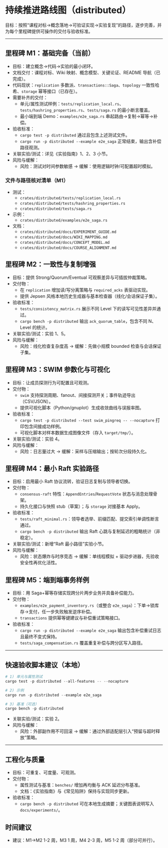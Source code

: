 # 持续推进路线图（distributed）

目标：按照“课程对标→概念落地→可验证实现→实验复现”的路径，逐步完善，并为每个里程碑提供可操作的交付与验收标准。

---

## 里程碑 M1：基础完备（当前）

- 目标：建立概念→代码→实验的最小闭环。
- 文档交付：课程对标、Wiki 映射、概念模型、关键论证、README 导航（已完成）。
- 代码现状：`replication` 多数派、`transactions::Saga`、`topology` 一致性哈希、`storage` 幂等接口（已存在）。
- 需要补齐的交付：
  - 单元/属性测试样例：`tests/replication_local.rs`、`tests/hashring_properties.rs`、`tests/saga.rs` 的最小断言覆盖。
  - 最小端到端 Demo：`examples/e2e_saga.rs` 串起路由→复制→幂等→补偿。
- 验收标准：
  - `cargo test -p distributed` 通过且包含上述测试文件。
  - `cargo run -p distributed --example e2e_saga` 正常结束，输出含补偿路径观测。
- 关联实验/测试：详见《实验指南》1、2、3 小节。
- 风险与缓解：
  - 风险：测试对时间参数敏感 → 缓解：使用逻辑时钟/可配置超时模拟。

### 文件与路径核对清单（M1）

- 测试：
  - `crates/distributed/tests/replication_local.rs`
  - `crates/distributed/tests/hashring_properties.rs`
  - `crates/distributed/tests/saga.rs`
- 示例：
  - `crates/distributed/examples/e2e_saga.rs`
- 文档：
  - `crates/distributed/docs/EXPERIMENT_GUIDE.md`
  - `crates/distributed/docs/WIKI_MAPPING.md`
  - `crates/distributed/docs/CONCEPT_MODEL.md`
  - `crates/distributed/docs/COURSE_ALIGNMENT.md`

## 里程碑 M2：一致性与复制增强

- 目标：提供 Strong/Quorum/Eventual 可观察差异与可插拔仲裁策略。
- 交付物：
  - 在 `replication` 增加读/写分离策略与 `required_acks` 表驱动实现。
  - 提供 Jepsen 风格本地历史生成器与基本检查器（线化/会话保证子集）。
- 验收标准：
  - `tests/consistency_matrix.rs` 展示不同 Level 下的读写可见性差异并通过。
  - `cargo bench -p distributed` 输出 `ack_quorum_table`，包含不同 N、Level 的统计。
- 关联实验/测试：实验 1、5。
- 风险与缓解：
  - 风险：线化检查复杂度高 → 缓解：先做小规模 bounded 检查与会话保证子集。

## 里程碑 M3：SWIM 参数化与可视化

- 目标：让成员探测行为可配置且可观测。
- 交付物：
  - `swim` 支持探测周期、fanout、间接探测开关；事件轨迹导出（CSV/JSON）。
  - 提供可视化脚本（Python/gnuplot）生成收敛曲线与误报率图。
- 验收标准：
  - `cargo test -p distributed --test swim_pingreq -- --nocapture` 打印包含间接成功样例。
  - 可视化脚本对样本数据生成图像文件（存入 `target/tmp/`）。
- 关联实验/测试：实验 4。
- 风险与缓解：
  - 风险：日志量过大 → 缓解：采样与压缩输出；按轮次分段持久化。

## 里程碑 M4：最小 Raft 实验路径

- 目标：启用最小 Raft 协议流转，验证日志复制与领导者切换。
- 交付物：
  - `consensus-raft` 特性：`AppendEntries`/`RequestVote` 状态与消息处理骨架。
  - 持久化接口与快照 stub（草案）；与 `storage` 对接基本 Apply。
- 验收标准：
  - `tests/raft_minimal.rs`：领导者选举、前缀匹配、提交索引单调性断言通过。
  - `cargo bench -p distributed` 输出 Raft 心跳与复制延迟的粗略统计（非稳定）。
- 关联实验/测试：新增“Raft 最小路径”实验小节。
- 风险与缓解：
  - 风险：状态爆炸与时序竞态 → 缓解：单线程模拟 + 驱动步进器，先验收安全性再优化活性。

## 里程碑 M5：端到端事务样例

- 目标：用 Saga+幂等存储实现跨分片两步业务并具备补偿能力。
- 交付物：
  - `examples/e2e_payment_inventory.rs`（或整合 `e2e_saga`）：下单→锁库存→支付，任一步失败触发逆序补偿。
  - `transactions` 提供幂等键建议与补偿重试策略接口。
- 验收标准：
  - `cargo run -p distributed --example e2e_saga` 输出包含补偿重试日志且最终不变式保持。
  - `tests/saga_compensation.rs` 覆盖重复补偿与跨分区写入路径。

---

## 快速验收脚本建议（本地）

```powershell
# 1) 单元与属性测试
cargo test -p distributed --all-features -- --nocapture

# 2) 示例
cargo run -p distributed --example e2e_saga

# 3) 基准（可选）
cargo bench -p distributed
```

- 关联实验/测试：实验 2。
- 风险与缓解：
  - 风险：外部副作用不可回滚 → 缓解：通过外部适配层引入“预留与超时释放”策略。

---

## 工程化与质量

- 目标：可重复、可度量、可观测。
- 交付物：
  - 属性测试与基准：`benches/` 增加再均衡与 ACK 延迟分布基准。
  - 文档：《实验指南》与《常见陷阱》保持与实现同步更新。
- 验收标准：
  - `cargo bench -p distributed` 可在本地生成摘要；关键图表说明写入 `docs/experiments/`。

## 时间建议

- 建议：M1→M2 1-2 周，M3 1 周，M4 2-3 周，M5 1-2 周（部分可并行）。

